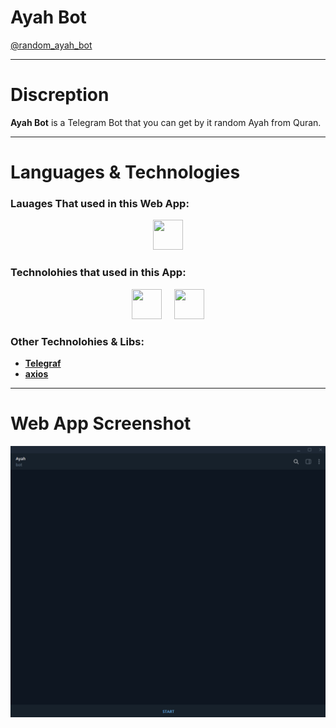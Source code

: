 # Ayah Bot
[@random_ayah_bot](https://t.me/random_ayah_bot)

-----

# Discreption
**Ayah Bot** is a Telegram Bot that you can get by it random Ayah from Quran.

-----

# Languages & Technologies
### Lauages That used in this Web App:

<div style="display: flex; justify-content: center; align-items: center; gap: 20px;">
  <a href="https://www.javascript.com/"><img src="https://img.icons8.com/color/48/000000/javascript--v2.png" width="48" height="48"/></a>
</div>

### Technolohies that used in this App:

<div style="display: flex; justify-content: center; align-items: center; gap: 20px;">
  <a href="https://nodejs.dev/"><img src="https://cdn-icons-png.flaticon.com/512/5968/5968322.png" width="48" height="48"/></a>
  <a href="https://www.expressjs.com/"><img src="https://static-00.iconduck.com/assets.00/express-original-icon-512x298-28hzbsin.png" width="48" height="48"/></a>
</div>

### Other Technolohies & Libs:
  - [**Telegraf**](https://telegraf.js.org/)
  - [**axios**](https://www.axios.com/)

-----

# Web App Screenshot
![Ayah Bot](https://github.com/ahmedmohmd/ayah-bot/blob/main/app-screenshot.gif?raw=true)
